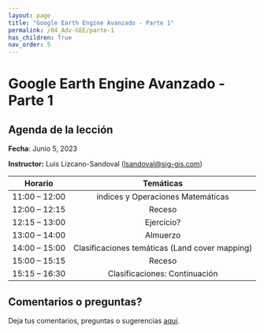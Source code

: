 ```yaml
---
layout: page
title: "Google Earth Engine Avanzado - Parte 1"
permalink: /04_Adv-GEE/parte-1
has_children: True
nav_order: 5
---
```


# Google Earth Engine Avanzado - Parte 1

## Agenda de la lección

**Fecha**: Junio 5, 2023

**Instructor:** Luis Lizcano-Sandoval ([lsandoval@sig-gis.com](lsandoval@sig-gis.com))

|    Horario    |                                                                    Temáticas                                                                    |
|:-------------:|:-----------------------------------------------------------------------------------------------------------------------------------------------:|
| 11:00 – 12:00 | índices y Operaciones Matemáticas                                                   |
| 12:00 – 12:15 | Receso                                                                              |
| 12:15 – 13:00 | Ejercicio?                                                                          |
| 13:00 – 14:00 | Almuerzo                                                                            |
| 14:00 – 15:00 | Clasificaciones temáticas (Land cover mapping)                                      |
| 15:00 – 15:15 | Receso                                                                              |
| 15:15 – 16:30 | Clasificaciones: Continuación                                                       |

## Comentarios o preguntas?

Deja tus comentarios, preguntas o sugerencias [aquí](https://forms.gle/KhZKWRrz7o3NfVKR6).
